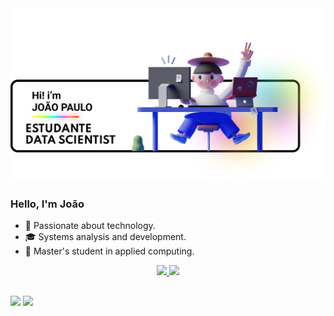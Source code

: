 <img src="https://github.com/JuaoSA/JuaoSA/blob/main/Group%20111.png" alt="Hero image">



### Hello, I'm João


- 🔭 Passionate about technology.
- 🎓  Systems analysis and development. 
- 🌱 Master's student in applied computing. 
<div align="center">
  <a href="https://github.com/davidluiz91">
  <img height="180em" src="https://github-readme-stats.vercel.app/api?username=JuaoSA&show_icons=true&theme=swift&include_all_commits=true&count_private=true"/>
  
  <img height="180em" src="https://github-readme-stats.vercel.app/api/top-langs/?username=JuaoSA&layout=compact&langs_count=7&theme=swift"/>
</div>
 

##

<div> 
  
  <a href = "jaosantosandrade@gmail.com"><img src="https://img.shields.io/badge/-Gmail-%23333?style=for-the-badge&logo=gmail&logoColor=white" target="_blank"></a>
  <a href="https://www.linkedin.com/in//" target="_blank"><img src="https://img.shields.io/badge/-LinkedIn-%230077B5?style=for-the-badge&logo=linkedin&logoColor=white" target="_blank"></a> 
  
</div>
